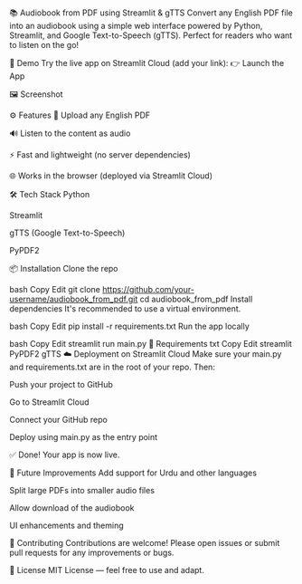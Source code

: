 📚 Audiobook from PDF using Streamlit & gTTS
Convert any English PDF file into an audiobook using a simple web interface powered by Python, Streamlit, and Google Text-to-Speech (gTTS). Perfect for readers who want to listen on the go!

🚀 Demo
Try the live app on Streamlit Cloud (add your link):
👉 Launch the App

🖼️ Screenshot

⚙️ Features
📄 Upload any English PDF

🔊 Listen to the content as audio

⚡ Fast and lightweight (no server dependencies)

🌐 Works in the browser (deployed via Streamlit Cloud)

🛠️ Tech Stack
Python

Streamlit

gTTS (Google Text-to-Speech)

PyPDF2

📦 Installation
Clone the repo

bash
Copy
Edit
git clone https://github.com/your-username/audiobook_from_pdf.git
cd audiobook_from_pdf
Install dependencies
It's recommended to use a virtual environment.

bash
Copy
Edit
pip install -r requirements.txt
Run the app locally

bash
Copy
Edit
streamlit run main.py
📁 Requirements
txt
Copy
Edit
streamlit
PyPDF2
gTTS
☁️ Deployment on Streamlit Cloud
Make sure your main.py and requirements.txt are in the root of your repo. Then:

Push your project to GitHub

Go to Streamlit Cloud

Connect your GitHub repo

Deploy using main.py as the entry point

✅ Done! Your app is now live.

🧩 Future Improvements
Add support for Urdu and other languages

Split large PDFs into smaller audio files

Allow download of the audiobook

UI enhancements and theming

🤝 Contributing
Contributions are welcome!
Please open issues or submit pull requests for any improvements or bugs.

📄 License
MIT License — feel free to use and adapt.

